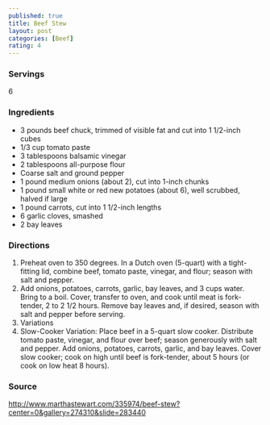 ```yaml
---
published: true
title: Beef Stew
layout: post
categories: [Beef]
rating: 4
---
```

### Servings
6

### Ingredients
- 3 pounds beef chuck, trimmed of visible fat and cut into 1 1/2-inch cubes
- 1/3 cup tomato paste
- 3 tablespoons balsamic vinegar
- 2 tablespoons all-purpose flour
- Coarse salt and ground pepper
- 1 pound medium onions (about 2), cut into 1-inch chunks
- 1 pound small white or red new potatoes (about 6), well scrubbed, halved if large
- 1 pound carrots, cut into 1 1/2-inch lengths
- 6 garlic cloves, smashed
- 2 bay leaves


### Directions
1. Preheat oven to 350 degrees. In a Dutch oven (5-quart) with a tight-fitting lid, combine beef, tomato paste, vinegar, and flour; season with salt and pepper.
2. Add onions, potatoes, carrots, garlic, bay leaves, and 3 cups water. Bring to a boil. Cover, transfer to oven, and cook until meat is fork-tender, 2 to 2 1/2 hours. Remove bay leaves and, if desired, season with salt and pepper before serving.
3. Variations
4. Slow-Cooker Variation: Place beef in a 5-quart slow cooker. Distribute tomato paste, vinegar, and flour over beef; season generously with salt and pepper. Add onions, potatoes, carrots, garlic, and bay leaves. Cover slow cooker; cook on high until beef is fork-tender, about 5 hours (or cook on low heat 8 hours).

### Source
<a href="http://www.marthastewart.com/335974/beef-stew?center=0&gallery=274310&slide=283440" target="new">http://www.marthastewart.com/335974/beef-stew?center=0&gallery=274310&slide=283440</a>
